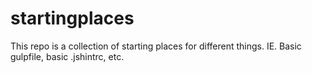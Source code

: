 # startingplaces
This repo is a collection of starting places for different things.  IE.  Basic gulpfile, basic .jshintrc, etc.
